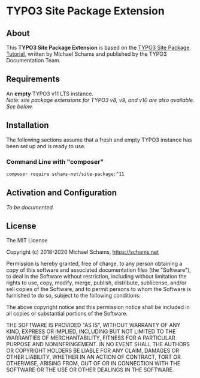 # TYPO3 Site Package Extension

## About

This **TYPO3 Site Package Extension** is based on the [TYPO3 Site Package Tutorial](https://docs.typo3.org/typo3cms/SitePackage/),
written by Michael Schams and published by the TYPO3 Documentation Team.

## Requirements

An **empty** TYPO3 v11 LTS instance.  
*Note: site package extensions for TYPO3 v8, v9, and v10 are also available. See below.*

## Installation

The following sections assume that a fresh and empty TYPO3 instance has been set up and is ready to use.

### Command Line with "composer"

```bash
composer require schams-net/site-package:^11
```

## Activation and Configuration

*To be documented.*

## License

The MIT License

Copyright (c) 2018-2020 Michael Schams, https://schams.net

Permission is hereby granted, free of charge, to any person obtaining a copy of this software and associated documentation files
(the "Software"), to deal in the Software without restriction, including without limitation the rights to use, copy, modify, merge,
publish, distribute, sublicense, and/or sell copies of the Software, and to permit persons to whom the Software is furnished to do
so, subject to the following conditions:

The above copyright notice and this permission notice shall be included in all copies or substantial portions of the Software.

THE SOFTWARE IS PROVIDED "AS IS", WITHOUT WARRANTY OF ANY KIND, EXPRESS OR IMPLIED, INCLUDING BUT NOT LIMITED TO THE WARRANTIES
OF MERCHANTABILITY, FITNESS FOR A PARTICULAR PURPOSE AND NONINFRINGEMENT. IN NO EVENT SHALL THE AUTHORS OR COPYRIGHT HOLDERS BE
LIABLE FOR ANY CLAIM, DAMAGES OR OTHER LIABILITY, WHETHER IN AN ACTION OF CONTRACT, TORT OR OTHERWISE, ARISING FROM, OUT OF OR IN
CONNECTION WITH THE SOFTWARE OR THE USE OR OTHER DEALINGS IN THE SOFTWARE.
